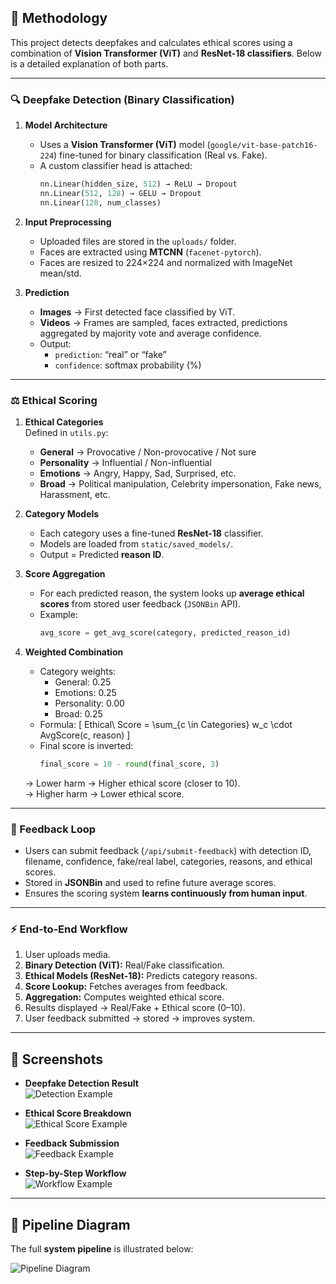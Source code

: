 ## 🧠 Methodology

This project detects deepfakes and calculates ethical scores using a combination of **Vision Transformer (ViT)** and **ResNet-18 classifiers**. Below is a detailed explanation of both parts.

---

### 🔍 Deepfake Detection (Binary Classification)

1. **Model Architecture**
   - Uses a **Vision Transformer (ViT)** model (`google/vit-base-patch16-224`) fine-tuned for binary classification (Real vs. Fake).
   - A custom classifier head is attached:
     ```python
     nn.Linear(hidden_size, 512) → ReLU → Dropout  
     nn.Linear(512, 128) → GELU → Dropout  
     nn.Linear(128, num_classes)
     ```

2. **Input Preprocessing**
   - Uploaded files are stored in the `uploads/` folder.
   - Faces are extracted using **MTCNN** (`facenet-pytorch`).
   - Faces are resized to 224×224 and normalized with ImageNet mean/std.

3. **Prediction**
   - **Images** → First detected face classified by ViT.  
   - **Videos** → Frames are sampled, faces extracted, predictions aggregated by majority vote and average confidence.  
   - Output:
     - `prediction`: “real” or “fake”  
     - `confidence`: softmax probability (%)  

---

### ⚖️ Ethical Scoring

1. **Ethical Categories**  
   Defined in `utils.py`:  
   - **General** → Provocative / Non-provocative / Not sure  
   - **Personality** → Influential / Non-influential  
   - **Emotions** → Angry, Happy, Sad, Surprised, etc.  
   - **Broad** → Political manipulation, Celebrity impersonation, Fake news, Harassment, etc.  

2. **Category Models**
   - Each category uses a fine-tuned **ResNet-18** classifier.
   - Models are loaded from `static/saved_models/`.  
   - Output = Predicted **reason ID**.

3. **Score Aggregation**
   - For each predicted reason, the system looks up **average ethical scores** from stored user feedback (`JSONBin` API).  
   - Example:
     ```python
     avg_score = get_avg_score(category, predicted_reason_id)
     ```

4. **Weighted Combination**
   - Category weights:
     - General: 0.25  
     - Emotions: 0.25  
     - Personality: 0.00  
     - Broad: 0.25  
   - Formula:
     \[
     Ethical\ Score = \sum_{c \in Categories} w_c \cdot AvgScore(c, reason)
     \]
   - Final score is inverted:
     ```python
     final_score = 10 - round(final_score, 3)
     ```

   → Lower harm → Higher ethical score (closer to 10).  
   → Higher harm → Lower ethical score.

---

### 🔄 Feedback Loop

- Users can submit feedback (`/api/submit-feedback`) with detection ID, filename, confidence, fake/real label, categories, reasons, and ethical scores.  
- Stored in **JSONBin** and used to refine future average scores.  
- Ensures the scoring system **learns continuously from human input**.

---

### ⚡ End-to-End Workflow

1. User uploads media.  
2. **Binary Detection (ViT):** Real/Fake classification.  
3. **Ethical Models (ResNet-18):** Predicts category reasons.  
4. **Score Lookup:** Fetches averages from feedback.  
5. **Aggregation:** Computes weighted ethical score.  
6. Results displayed → Real/Fake + Ethical score (0–10).  
7. User feedback submitted → stored → improves system.  

---

## 📸 Screenshots

- **Deepfake Detection Result**  
  ![Detection Example](pipeline_screenshots/1.png)

- **Ethical Score Breakdown**  
  ![Ethical Score Example](pipeline_screenshots/2.png)

- **Feedback Submission**  
  ![Feedback Example](pipeline_screenshots/3.png)

- **Step-by-Step Workflow**  
  ![Workflow Example](pipeline_screenshots/4.png)

---

## 🔗 Pipeline Diagram

The full **system pipeline** is illustrated below:  

![Pipeline Diagram](pipeline_screenshots/pipeline.png)
